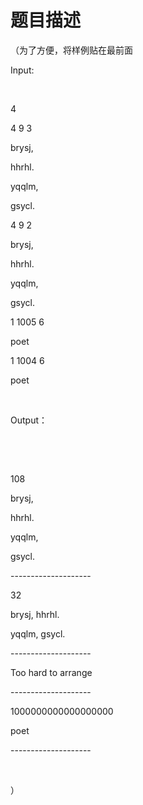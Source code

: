 # 题目描述


<p>
（为了方便，将样例贴在最前面
</p>
<p>
Input:
</p>
<p>
<br/>
</p>
<p>
4
</p>
<p>
4 9 3
</p>
<p>
brysj,
</p>
<p>
hhrhl.
</p>
<p>
yqqlm,
</p>
<p>
gsycl.
</p>
<p>
4 9 2
</p>
<p>
brysj,
</p>
<p>
hhrhl.
</p>
<p>
yqqlm,
</p>
<p>
gsycl.
</p>
<p>
1 1005 6
</p>
<p>
poet
</p>
<p>
1 1004 6
</p>
<p>
poet
</p>
<p>
<br/>
</p>
Output：
<p>
<br/>
</p>
<p>
<br/>
</p>
<p>
108
</p>
<p>
brysj,
</p>
<p>
hhrhl.
</p>
<p>
yqqlm,
</p>
<p>
gsycl.
</p>
<p>
--------------------
</p>
<p>
32
</p>
<p>
brysj, hhrhl.
</p>
<p>
yqqlm, gsycl.
</p>
<p>
--------------------
</p>
<p>
Too hard to arrange
</p>
<p>
--------------------
</p>
<p>
1000000000000000000
</p>
<p>
poet
</p>
<p>
--------------------
</p>
<p>
<br/>
</p>
<p>
）
</p>
<p>
<img src="/upload/image/20130513/20130513205123_20129.png" alt=""/><img src="/upload/image/20130513/20130513205129_32319.png" alt=""/> 
</p>
<p>
<img src="/upload/image/20130513/20130513205138_21864.png" alt=""/><img src="/upload/image/20130513/20130513205148_16061.png" alt=""/> 
</p>
